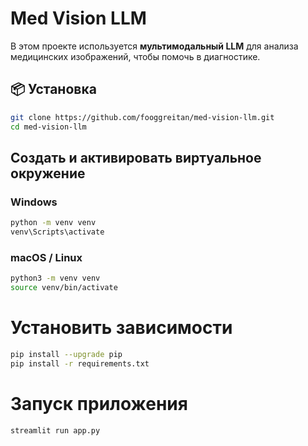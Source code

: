 # Med Vision LLM

В этом проекте используется **мультимодальный LLM** для анализа медицинских изображений, чтобы помочь в диагностике.

## 📦 Установка

```bash
git clone https://github.com/fooggreitan/med-vision-llm.git
cd med-vision-llm
```

## Cоздать и активировать виртуальное окружение

### Windows
```bash
python -m venv venv
venv\Scripts\activate
```

###  macOS / Linux
```bash
python3 -m venv venv
source venv/bin/activate
```

# Установить зависимости
```bash
pip install --upgrade pip
pip install -r requirements.txt
```

#  Запуск приложения

```bash
streamlit run app.py
```



